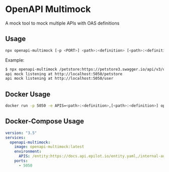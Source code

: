 # OpenAPI Multimock
A mock tool to mock multiple APIs with OAS definitions

## Usage

```sh
npx openapi-multimock [-p <PORT>] <path>:<definition> [<path>:<definition>]
```

Example:

```sh
$ npx openapi-multimock /petstore:https://petstore3.swagger.io/api/v3/openapi.json /user:https://docs.api.epilot.io/user.yaml
api mock listening at http://localhost:5050/petstore
api mock listening at http://localhost:5050/user
```

## Docker Usage

```sh
docker run -p 5050 -e APIS=<path>:<definition>,[<path>:<definition>] openapi-multimock
```

## Docker-Compose Usage

```yaml
version: "3.5"
services:
  openapi-multimock:
    image: openapi-multimock:latest
    environment:
      APIS: /entity:https://docs.api.epilot.io/entity.yaml,/internal-auth:https://docs.api.epilot.io/internal-auth.yaml
    ports:
      - 5050
```
